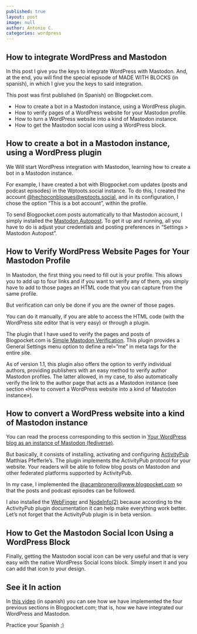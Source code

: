 ```yaml
---
published: true
layout: post
image: null
author: Antonio C.
categories: wordpress
---
```

## How to integrate WordPress and Mastodon

In this post I give you the keys to integrate WordPress with Mastodon. And, at the end, you will find the special episode of MADE WITH BLOCKS (in spanish), in which I give you the keys to said integration.

This post was first published (in Spanish) on Blogpcket.com.

- How to create a bot in a Mastodon instance, using a WordPress plugin.
- How to verify pages of a WordPress website for your Mastodon profile.
- How to turn a WordPress website into a kind of Mastodon instance.
- How to get the Mastodon social icon using a WordPress block.

## **How to create a bot in a Mastodon instance, using a WordPress plugin**


We Will start WordPress integration with Mastodon, learning how to create a bot in a Mastodon instance.

For example, I have created a bot with Blogpocket.com updates (posts and podcast episodes) in the Wptoots.social instance. To do this, I created the account [@hechoconbloques@wptoots.social](https://wptoots.social/@hechoconbloques), and in its configuration, I chose the option “This is a bot account”, within the profile.

To send Blogpocket.com posts automatically to that Mastodon account, I simply installed the [Mastodon Autopost](https://es.wordpress.org/plugins/autopost-to-mastodon/). To get it up and running, all you have to do is adjust your credentials and posting preferences in “Settings > Mastodon Autopost”.

## **How to Verify WordPress Website Pages for Your Mastodon Profile**

In Mastodon, the first thing you need to fill out is your profile. This allows you to add up to four links and if you want to verify any of them, you simply have to add to those pages an HTML code that you can capture from the same profile.

But verification can only be done if you are the owner of those pages.

You can do it manually, if you are able to access the HTML code (with the WordPress site editor that is very easy) or through a plugin.

The plugin that I have used to verify the pages and posts of Blogpocket.com is [Simple Mastodon Verification](https://wordpress.org/plugins/simple-mastodon-verification/). This plugin provides a General Settings menu option to define a rel=”me” in meta tags for the entire site.

As of version 1.1, this plugin also offers the option to verify individual authors, providing publishers with an easy method to verify author Mastodon profiles. The latter allowed, in my case, to also automatically verify the link to the author page that acts as a Mastodon instance (see section «How to convert a WordPress website into a kind of Mastodon instance»).

## **How to convert a WordPress website into a kind of Mastodon instance**

You can read the process corresponding to this section in [Your WordPress blog as an instance of Mastodon (fediverse)](https://www.blogpocket.com/2022/11/22/tu-blog-de-wordpress-como-una-instancia-de-mastodon-fediverso/).

But basically, it consists of installing, activating and configuring [ActivityPub](https://es.wordpress.org/plugins/activitypub/) Matthias Pfefferle’s. The plugin implements the ActivityPub protocol for your website. Your readers will be able to follow blog posts on Mastodon and other federated platforms supported by ActivityPub.

In my case, I implemented the [@acambronero@www.blogpocket.com](https://www.blogpocket.com/author/antonio) so that the posts and podcast episodes can be followed.

I also installed the [WebFinger](https://es.wordpress.org/plugins/webfinger/) and [NodeInfo(2)](https://es.wordpress.org/plugins/nodeinfo/) because according to the ActivityPub plugin documentation it can help make everything work better. Let’s not forget that the ActivityPub plugin is in beta version.

## **How to Get the Mastodon Social Icon Using a WordPress Block**

Finally, getting the Mastodon social icon can be very useful and that is very easy with the native WordPress Social Icons block. Simply insert it and you can add that icon to your design.

## **See it In action**

In [this video](https://vimeo.com/blogpocket/hcb20) (in spanish) you can see how we have implemented the four previous sections in Blogpocket.com; that is, how we have integrated our WordPress and Mastodon.

Practice your Spanish ;)
